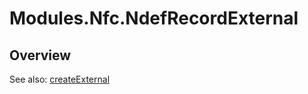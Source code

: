 # Modules.Nfc.NdefRecordExternal

<TypeHeader/>

## Overview

See also:
[createExternal](https://developer.android.com/reference/android/nfc/NdefRecord#createExternal(java.lang.String,%20java.lang.String,%20byte[]))

<ApiDocs/>
